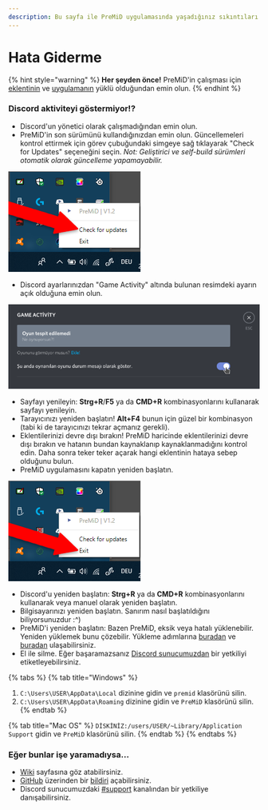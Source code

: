 ```yaml
---
description: Bu sayfa ile PreMiD uygulamasında yaşadığınız sıkıntıları çözebilirsiniz.
---
```


# Hata Giderme

{% hint style="warning" %}
**Her şeyden önce!** PreMiD'in çalışması için [eklentinin](../installation/eklenti.md) ve [uygulamanın](../installation/uygulama.md) yüklü olduğundan emin olun.
{% endhint %}

### Discord aktiviteyi göstermiyor!?

* Discord'un yönetici olarak çalışmadığından emin olun.
* PreMiD'in son sürümünü kullandığınızdan emin olun. Güncellemeleri kontrol ettirmek için görev çubuğundaki simgeye sağ tıklayarak "Check for Updates" seçeneğini seçin. _Not: Geliştirici ve self-build sürümleri otomatik olarak güncelleme yapamayabilir._

![](../.gitbook/assets/checkforupdates.png)

* Discord ayarlarınızdan "Game Activity" altında bulunan resimdeki ayarın açık olduğuna emin olun.

![](../.gitbook/assets/gameactivity.png)

* Sayfayı yenileyin: **Strg+R**/**F5** ya da **CMD+R** kombinasyonlarını kullanarak sayfayı  yenileyin.
* Tarayıcınızı yeniden başlatın! **Alt+F4** bunun için güzel bir kombinasyon \(tabi ki de tarayıcınızı tekrar açmanız gerekli\).
* Eklentilerinizi devre dışı bırakın! PreMiD haricinde eklentilerinizi devre dışı bırakın ve hatanın bundan kaynaklanıp kaynaklanmadığını kontrol edin. Daha sonra teker teker açarak hangi eklentinin hataya sebep olduğunu bulun.
* PreMiD uygulamasını kapatın yeniden başlatın.

![](../.gitbook/assets/exit.png)

* Discord'u yeniden başlatın: **Strg+R** ya da **CMD+R** kombinasyonlarını kullanarak veya manuel olarak yeniden başlatın.
* Bilgisayarınızı yeniden başlatın. Sanırım nasıl başlatıldığını biliyorsunuzdur :^\)
* PreMiD'i yeniden başlatın: Bazen PreMiD, eksik veya hatalı yüklenebilir. Yeniden yüklemek bunu çözebilir. Yükleme adımlarına [buradan](../installation/eklenti.md) ve [buradan](../installation/uygulama.md) ulaşabilirsiniz.
* El ile silme. Eğer başaramazsanız [Discord sunucumuzdan](https://discord.premid.app/) bir yetkiliyi etiketleyebilirsiniz.

{% tabs %}
{% tab title="Windows" %}
1. `C:\Users\USER\AppData\Local` dizinine gidin ve `premid` klasörünü silin.
2. `C:\Users\USER\AppData\Roaming` dizinine gidin ve `PreMiD` klasörünü silin.
{% endtab %}

{% tab title="Mac OS" %}
`DİSKİNİZ:/users/USER/~Library/Application Support` gidin ve `PreMiD` klasörünü silin.
{% endtab %}
{% endtabs %}

### Eğer bunlar işe yaramadıysa...

* [Wiki](https://github.com/PreMiD/PreMiD/wiki) sayfasına göz atabilirsiniz.
* [GitHub](https://github.com/PreMiD/PreMiD) üzerinden bir [bildiri](https://github.com/PreMiD/PreMiD/issues/new/choose) açabilirsiniz.
* Discord sunucumuzdaki [\#support](https://discord.premid.app/) kanalından bir yetkiliye danışabilirsiniz.

  


